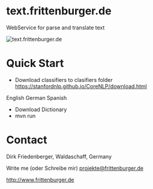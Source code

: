 # text.frittenburger.de
WebService for parse and translate text

![text.frittenburger.de](https://raw.githubusercontent.com/dfriedenberger/text.frittenburger.de/master/webservice.png)

# Quick Start

- Download classifiers to clasifiers folder
https://stanfordnlp.github.io/CoreNLP/download.html

English 
German
Spanish

- Download Dictionary
- mvn run
 

# Contact
Dirk Friedenberger, Waldaschaff, Germany

Write me (oder Schreibe mir)
projekte@frittenburger.de

http://www.frittenburger.de 

